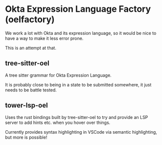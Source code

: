 # Okta Expression Language Factory (oelfactory)

We work a lot with Okta and its expression language,
so it would be nice to have a way to make it less error prone.

This is an attempt at that.

## tree-sitter-oel

A tree sitter grammar for Okta Expression Language.

It is probably close to being in a state to be submitted somewhere,
it just needs to be battle tested.

## tower-lsp-oel

Uses the rust bindings built by tree-sitter-oel
to try and provide an LSP server to add hints
etc. when you hover over things.

Currently provides syntax highlighting in VSCode
via semantic highlighting, but more is possible!
